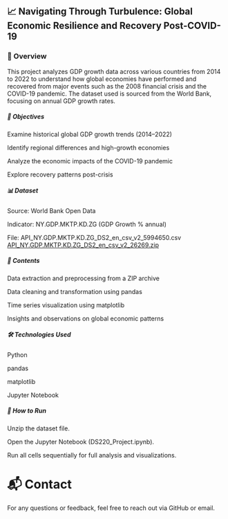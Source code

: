 ## 📈 Navigating Through Turbulence: Global Economic Resilience and Recovery Post-COVID-19

### 📘 Overview
This project analyzes GDP growth data across various countries from 2014 to 2022 to understand how global economies have performed and recovered from major events such as the 2008 financial crisis and the COVID-19 pandemic. The dataset used is sourced from the World Bank, focusing on annual GDP growth rates.

##### 🎯 Objectives
Examine historical global GDP growth trends (2014–2022)

Identify regional differences and high-growth economies

Analyze the economic impacts of the COVID-19 pandemic

Explore recovery patterns post-crisis

##### 📊 Dataset
Source: World Bank Open Data

Indicator: NY.GDP.MKTP.KD.ZG (GDP Growth % annual)

File: API_NY.GDP.MKTP.KD.ZG_DS2_en_csv_v2_5994650.csv
[API_NY.GDP.MKTP.KD.ZG_DS2_en_csv_v2_26269.zip](https://github.com/user-attachments/files/19543515/API_NY.GDP.MKTP.KD.ZG_DS2_en_csv_v2_26269.zip)

##### 📁 Contents
Data extraction and preprocessing from a ZIP archive

Data cleaning and transformation using pandas

Time series visualization using matplotlib

Insights and observations on global economic patterns

##### 🛠️ Technologies Used
Python

pandas

matplotlib

Jupyter Notebook

##### 📌 How to Run
Unzip the dataset file.

Open the Jupyter Notebook (DS220_Project.ipynb).

Run all cells sequentially for full analysis and visualizations.

# 📬 Contact
For any questions or feedback, feel free to reach out via GitHub or email.


